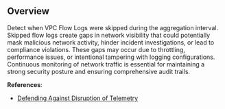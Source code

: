 ## Overview

Detect when VPC Flow Logs were skipped during the aggregation interval. Skipped flow logs create gaps in network visibility that could potentially mask malicious network activity, hinder incident investigations, or lead to compliance violations. These gaps may occur due to throttling, performance issues, or intentional tampering with logging configurations. Continuous monitoring of network traffic is essential for maintaining a strong security posture and ensuring comprehensive audit trails.

**References**:
- [Defending Against Disruption of Telemetry](https://docs.aws.amazon.com/prescriptive-guidance/latest/security-reference-architecture/security-capabilities.html)
